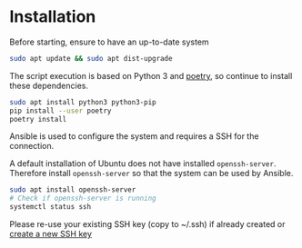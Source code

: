 # Installation

Before starting, ensure to have an up-to-date system

```sh
sudo apt update && sudo apt dist-upgrade
```

The script execution is based on Python 3 and [poetry](https://python-poetry.org/), so continue to install these
dependencies.

```sh
sudo apt install python3 python3-pip
pip install --user poetry
poetry install
```

Ansible is used to configure the system and requires a SSH for the connection.

A default installation of Ubuntu does not have installed `openssh-server`. Therefore install `openssh-server` so that
the system can be used by Ansible.

```sh
sudo apt install openssh-server
# Check if openssh-server is running
systemctl status ssh
```

Please re-use your existing SSH key (copy to ~/.ssh) if already created or
[create a new SSH key](https://help.github.com/en/github/authenticating-to-github/generating-a-new-ssh-key-and-adding-it-to-the-ssh-agent#generating-a-new-ssh-key)
